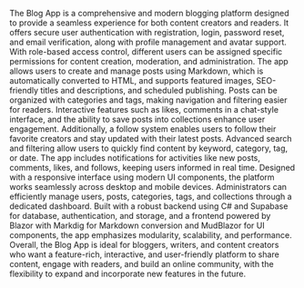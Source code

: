 The Blog App is a comprehensive and modern blogging platform designed to provide a seamless experience for both content creators and readers. It offers secure user authentication with registration, login, password reset, and email verification, along with profile management and avatar support. With role-based access control, different users can be assigned specific permissions for content creation, moderation, and administration. The app allows users to create and manage posts using Markdown, which is automatically converted to HTML, and supports featured images, SEO-friendly titles and descriptions, and scheduled publishing. Posts can be organized with categories and tags, making navigation and filtering easier for readers. Interactive features such as likes, comments in a chat-style interface, and the ability to save posts into collections enhance user engagement. Additionally, a follow system enables users to follow their favorite creators and stay updated with their latest posts. Advanced search and filtering allow users to quickly find content by keyword, category, tag, or date. The app includes notifications for activities like new posts, comments, likes, and follows, keeping users informed in real time. Designed with a responsive interface using modern UI components, the platform works seamlessly across desktop and mobile devices. Administrators can efficiently manage users, posts, categories, tags, and collections through a dedicated dashboard. Built with a robust backend using C# and Supabase for database, authentication, and storage, and a frontend powered by Blazor with Markdig for Markdown conversion and MudBlazor for UI components, the app emphasizes modularity, scalability, and performance. Overall, the Blog App is ideal for bloggers, writers, and content creators who want a feature-rich, interactive, and user-friendly platform to share content, engage with readers, and build an online community, with the flexibility to expand and incorporate new features in the future.
